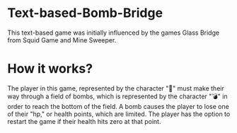 # Text-based-Bomb-Bridge
This text-based game was initially influenced by the games Glass Bridge from Squid Game and Mine Sweeper.
# How it works?
The player in this game, represented by the character "🧍" must make their way through a field of bombs, which is represented by the character "💣" in order to reach the bottom of the field. A bomb causes the player to lose one of their "hp," or health points, which are limited. The player has the option to restart the game if their health hits zero at that point.
